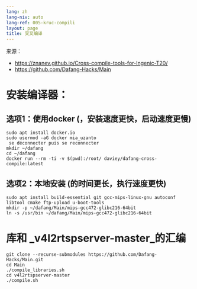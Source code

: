 ```yaml
---
lang: zh
lang-niv: auto
lang-ref: 005-kruc-compili
layout: page
title: 交叉编译
---
```




来源：
 * <https://znanev.github.io/Cross-compile-tools-for-Ingenic-T20/>  
 * <https://github.com/Dafang-Hacks/Main>




# 安装编译器：
## 选项1：使用docker (，安装速度更快，启动速度更慢)

```
sudo apt install docker.io
sudo usermod -aG docker mia_uzanto
 se déconnecter puis se reconnecter
mkdir ~/dafang
cd ~/dafang
docker run --rm -ti -v $(pwd):/root/ daviey/dafang-cross-compile:latest
```

## 选项2：本地安装 (的时间更长，执行速度更快)

```
sudo apt install build-essential git gcc-mips-linux-gnu autoconf libtool cmake ftp-upload u-boot-tools
mkdir -p ~/dafang/Main/mips-gcc472-glibc216-64bit
ln -s /usr/bin ~/dafang/Main/mips-gcc472-glibc216-64bit
```

# 库和 _v4l2rtspserver-master_的汇编

```
git clone --recurse-submodules https://github.com/Dafang-Hacks/Main.git
cd Main
./compile_libraries.sh
cd v4l2rtspserver-master
./compile.sh
```

